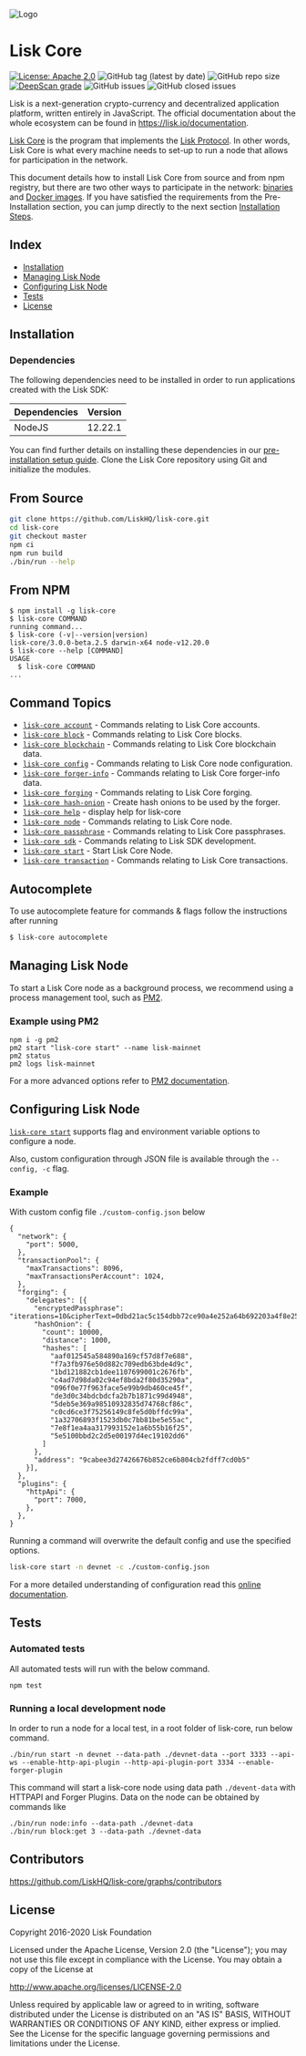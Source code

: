 ![Logo](./docs/assets/banner_core.png)

# Lisk Core

[![License: Apache 2.0](https://img.shields.io/badge/License-Apache%202.0-blue.svg)](http://www.apache.org/licenses/LICENSE-2.0)
![GitHub tag (latest by date)](https://img.shields.io/github/v/tag/liskHQ/lisk-core)
![GitHub repo size](https://img.shields.io/github/repo-size/liskhq/lisk-core)
[![DeepScan grade](https://deepscan.io/api/teams/6759/projects/8870/branches/113510/badge/grade.svg)](https://deepscan.io/dashboard/#view=project&tid=6759&pid=8870&bid=113510)
![GitHub issues](https://img.shields.io/github/issues-raw/liskhq/lisk-core)
![GitHub closed issues](https://img.shields.io/github/issues-closed-raw/liskhq/lisk-core)

Lisk is a next-generation crypto-currency and decentralized application platform, written entirely in JavaScript. The official documentation about the whole ecosystem can be found in https://lisk.io/documentation.

[Lisk Core](https://lisk.io/documentation/lisk-core) is the program that implements the [Lisk Protocol](https://lisk.io/documentation/lisk-protocol). In other words, Lisk Core is what every machine needs to set-up to run a node that allows for participation in the network.

This document details how to install Lisk Core from source and from npm registry, but there are two other ways to participate in the network: [binaries](https://lisk.io/documentation/lisk-core/setup/pre-install/binary) and [Docker images](https://lisk.io/documentation/lisk-core/setup/pre-install/docker).
If you have satisfied the requirements from the Pre-Installation section, you can jump directly to the next section [Installation Steps](#installation).

## Index

- [Installation](#installation)
- [Managing Lisk Node](#managing-lisk-node)
- [Configuring Lisk Node](#configuring-lisk-node)
- [Tests](#tests)
- [License](#license)

## Installation

### Dependencies

The following dependencies need to be installed in order to run applications created with the Lisk SDK:

| Dependencies | Version |
| ------------ | ------- |
| NodeJS       | 12.22.1 |

You can find further details on installing these dependencies in our [pre-installation setup guide](https://lisk.io/documentation/lisk-core/setup/source#pre-install).
Clone the Lisk Core repository using Git and initialize the modules.

## From Source

```bash
git clone https://github.com/LiskHQ/lisk-core.git
cd lisk-core
git checkout master
npm ci
npm run build
./bin/run --help
```

## From NPM

<!-- usage -->

```sh-session
$ npm install -g lisk-core
$ lisk-core COMMAND
running command...
$ lisk-core (-v|--version|version)
lisk-core/3.0.0-beta.2.5 darwin-x64 node-v12.20.0
$ lisk-core --help [COMMAND]
USAGE
  $ lisk-core COMMAND
...
```

<!-- usagestop -->

<!-- commands -->

## Command Topics

- [`lisk-core account`](docs/commands/account.md) - Commands relating to Lisk Core accounts.
- [`lisk-core block`](docs/commands/block.md) - Commands relating to Lisk Core blocks.
- [`lisk-core blockchain`](docs/commands/blockchain.md) - Commands relating to Lisk Core blockchain data.
- [`lisk-core config`](docs/commands/config.md) - Commands relating to Lisk Core node configuration.
- [`lisk-core forger-info`](docs/commands/forger-info.md) - Commands relating to Lisk Core forger-info data.
- [`lisk-core forging`](docs/commands/forging.md) - Commands relating to Lisk Core forging.
- [`lisk-core hash-onion`](docs/commands/hash-onion.md) - Create hash onions to be used by the forger.
- [`lisk-core help`](docs/commands/help.md) - display help for lisk-core
- [`lisk-core node`](docs/commands/node.md) - Commands relating to Lisk Core node.
- [`lisk-core passphrase`](docs/commands/passphrase.md) - Commands relating to Lisk Core passphrases.
- [`lisk-core sdk`](docs/commands/sdk.md) - Commands relating to Lisk SDK development.
- [`lisk-core start`](docs/commands/start.md) - Start Lisk Core Node.
- [`lisk-core transaction`](docs/commands/transaction.md) - Commands relating to Lisk Core transactions.

## Autocomplete

To use autocomplete feature for commands & flags follow the instructions after running

```sh
$ lisk-core autocomplete
```

<!-- commandsstop -->

## Managing Lisk Node

To start a Lisk Core node as a background process, we recommend using a process management tool, such as [PM2](https://pm2.keymetrics.io/).

### Example using PM2

```
npm i -g pm2
pm2 start "lisk-core start" --name lisk-mainnet
pm2 status
pm2 logs lisk-mainnet
```

For a more advanced options refer to [PM2 documentation](https://pm2.keymetrics.io/docs/usage/pm2-doc-single-page/).

## Configuring Lisk Node

[`lisk-core start`](docs/commands/start.md) supports flag and environment variable options to configure a node.

Also, custom configuration through JSON file is available through the `--config, -c` flag.

### Example

With custom config file `./custom-config.json` below

```
{
  "network": {
    "port": 5000,
  },
  "transactionPool": {
    "maxTransactions": 8096,
    "maxTransactionsPerAccount": 1024,
  },
  "forging": {
    "delegates": [{
      "encryptedPassphrase": "iterations=10&cipherText=0dbd21ac5c154dbb72ce90a4e252a64b692203a4f8e25f8bfa1b1993e2ba7a9bd9e1ef1896d8d584a62daf17a8ccf12b99f29521b92cc98b74434ff501374f7e1c6d8371a6ce4e2d083489&iv=98a89678d1ccd054b85e3b3c&salt=c9cb4e7783cacca6c0e1c210cb9252e1&tag=5c66c5e75a6241538695fb16d8f0cdc9&version=1",
      "hashOnion": {
        "count": 10000,
        "distance": 1000,
        "hashes": [
          "aaf012545a584890a169cf57d8f7e688",
          "f7a3fb976e50d882c709edb63bde4d9c",
          "1bd121882cb1dee1107699001c2676fb",
          "c4ad7d98da02c94ef8bda2f80d35290a",
          "096f0e77f963face5e99b9db460ce45f",
          "de3d0c34bdcbdcfa2b7b1871c99d4948",
          "5deb5e369a98510932835d74768cf86c",
          "c0cd6ce3f75256149c8fe5d0bffdc99a",
          "1a32706893f1523db0c7bb81be5e55ac",
          "7e8f1ea4aa317993152e1a6b55b16f25",
          "5e5100bbd2c2d5e00197d4ec19102dd6"
        ]
      },
      "address": "9cabee3d27426676b852ce6b804cb2fdff7cd0b5"
    }],
  },
  "plugins": {
    "httpApi": {
      "port": 7000,
    },
  },
}
```

Running a command will overwrite the default config and use the specified options.

```bash
lisk-core start -n devnet -c ./custom-config.json
```

For a more detailed understanding of configuration read this [online documentation](https://lisk.io/documentation/lisk-core/user-guide/configuration).

## Tests

### Automated tests

All automated tests will run with the below command.

```
npm test
```

### Running a local development node

In order to run a node for a local test, in a root folder of lisk-core, run below command.

```
./bin/run start -n devnet --data-path ./devnet-data --port 3333 --api-ws --enable-http-api-plugin --http-api-plugin-port 3334 --enable-forger-plugin
```

This command will start a lisk-core node using data path `./devent-data` with HTTPAPI and Forger Plugins.
Data on the node can be obtained by commands like

```
./bin/run node:info --data-path ./devnet-data
./bin/run block:get 3 --data-path ./devnet-data
```

## Contributors

https://github.com/LiskHQ/lisk-core/graphs/contributors

## License

Copyright 2016-2020 Lisk Foundation

Licensed under the Apache License, Version 2.0 (the "License");
you may not use this file except in compliance with the License.
You may obtain a copy of the License at

http://www.apache.org/licenses/LICENSE-2.0

Unless required by applicable law or agreed to in writing, software
distributed under the License is distributed on an "AS IS" BASIS,
WITHOUT WARRANTIES OR CONDITIONS OF ANY KIND, either express or implied.
See the License for the specific language governing permissions and
limitations under the License.

[lisk documentation site]: https://lisk.io/documentation
[lisk sdk github]: https://github.com/LiskHQ/lisk-sdk
